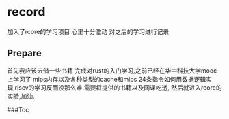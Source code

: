 # record
加入了rcore的学习项目 心里十分激动  对之后的学习进行记录

## Prepare

首先我应该去借一些书籍 完成对rust的入门学习,之前已经在华中科技大学mooc上学习了 mips内存以及各种类型的cache和mips 24条指令如何用数据逻辑实现,riscv的学习反而没那么难.需要将提供的书籍以及网课吃透,
然后就进入rcore的实验,加油.

###Toc




